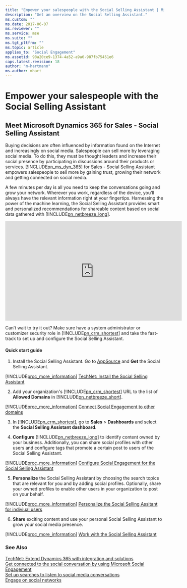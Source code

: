 ```yaml
---
title: "Empower your salespeople with the Social Selling Assistant | Microsoft Docs"
description: "Get an overview on the Social Selling Assistant."
ms.custom: ""
ms.date: 2017-06-07
ms.reviewer: ""
ms.service: mse
ms.suite: ""
ms.tgt_pltfrm: ""
ms.topic: article
applies_to: "Social Engagement"
ms.assetid: 98a20ce9-1374-4a52-a9a6-987fb75451e6
caps.latest.revision: 18
author: "m-hartmann"
ms.author: mhart
---
```

# Empower your salespeople with the Social Selling Assistant
## Meet Microsoft Dynamics 365 for Sales - Social Selling Assistant  
 Buying decisions are often influenced by information found on the Internet and increasingly on social media. Salespeople can sell more by leveraging social media. To do this, they must be thought leaders and increase their social presence by participating in discussions around their products or services. [!INCLUDE[pn_ms_dyn_365](../includes/pn-ms-dyn-365.md)] for Sales - Social Selling Assistant empowers salespeople to sell more by gaining trust, growing their network and getting connected on social media.  
  
 A few minutes per day is all you need to keep the conversations going and grow your network. Wherever you work, regardless of the device, you’ll always have the relevant information right at your fingertips. Harnessing the power of the machine learning, the Social Selling Assistant provides smart and personalized recommendations for shareable content based on social data gathered with [!INCLUDE[pn_netbreeze_long](../includes/pn-netbreeze-long.md)].  
  
<iframe width="560" height="315" src="https://www.youtube.com/embed/B0tcV0piZbI?rel=0" frameborder="0" allowfullscreen></iframe>
  
 Can’t wait to try it out? Make sure have a system administrator or customizer security role in [!INCLUDE[pn_crm_shortest](../includes/pn-crm-shortest.md)] and take the fast-track to set up and configure the Social Selling Assistant.  
  
#### Quick start guide  
  
1.  Install the Social Selling Assistant. Go to [AppSource](https://appsource.microsoft.com/) and **Get** the Social Selling Assistant.  
  
 [!INCLUDE[proc_more_information](../includes/proc-more-information.md)] [TechNet: Install the Social Selling Assistant](https://technet.microsoft.com/library/mt793319\(CRM.8\).aspx)  
  
2.  Add your organization's [!INCLUDE[pn_crm_shortest](../includes/pn-crm-shortest.md)] URL to the list of **Allowed Domains** in [!INCLUDE[pn_netbreeze_short](../includes/pn-netbreeze-short.md)].  
  
 [!INCLUDE[proc_more_information](../includes/proc-more-information.md)] [Connect Social Engagement to other domains](../social-engagement/connect-other-domains.md)  
  
3.  In [!INCLUDE[pn_crm_shortest](../includes/pn-crm-shortest.md)], go to **Sales** > **Dashboards** and select the **Social Selling Assistant dashboard**.  
  
4. **Configure** [!INCLUDE[pn_netbreeze_long](../includes/pn-netbreeze-long.md)] to identify content owned by your business. Additionally, you can share social profiles with other users and configure tags that promote a certain post to users of the Social Selling Assistant.  
  
 [!INCLUDE[proc_more_information](../includes/proc-more-information.md)] [Configure Social Engagement for the Social Selling Assistant](../social-engagement/configure-social-selling-assistant.md)  
  
5. **Personalize** the Social Selling Assistant by choosing the search topics that are relevant for you and by adding social profiles. Optionally, share your owned profiles to enable other users in your organization to post on your behalf.  
  
 [!INCLUDE[proc_more_information](../includes/proc-more-information.md)] [Personalize the Social Selling Assitant for indiviual users](../social-engagement/personalize-social-selling-assistant.md)  
  
6. **Share** exciting content and use your personal Social Selling Assistant to grow your social media presence.  
  
 [!INCLUDE[proc_more_information](../includes/proc-more-information.md)] [Work with the Social Selling Assistant](../social-engagement/work-with-social-selling-assistant.md)  
  
### See Also  
 [TechNet: Extend Dynamics 365 with integration and solutions](https://technet.microsoft.com/library/dn832126.aspx)   
 [Get connected to the social conversation by using Microsoft Social Engagement](../social-engagement/get-connected-social-conversation.md)   
 [Set up searches to listen to social media conversations](../social-engagement/set-up-searches.md)   
 [Engage on social networks](../social-engagement/engage-on-social-networks.md)

